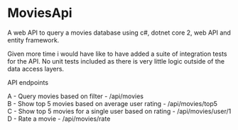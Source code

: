 ﻿# MoviesApi

A web API to query a movies database using c#, dotnet core 2, web API and entity framework.

Given more time i would have like to have added a suite of integration tests for the API. No unit tests included as there is very little logic outside of the data access layers.

API endpoints

A - Query movies based on filter - /api/movies<br/>
B - Show top 5 movies based on average user rating - /api/movies/top5<br/>
C - Show top 5 movies for a single user based on rating - /api/movies/user/1<br/>
D - Rate a movie - /api/movies/rate